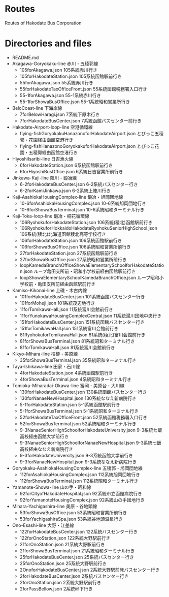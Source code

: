 # Routes
Routes of Hakodate Bus Corporation

# Directories and files
+ README.md
+ Akagawa-Goryokaku-line 赤川・五稜郭線
  - 105forAkagawa.json 105系統赤川行き
  - 105forHakodateStation.json 105系統函館駅前行き
  - 55forAkagawa.json 55系統赤川行き
  - 55forHakodateTaxOfficeFront.json 55系統函館税務署入口行き
  - 55-1forAkagawa.json 55-1系統赤川行き
  - 55-1forShowaBusOffice.json 55-1系統昭和営業所行き
+ BeloCoast-line 下海岸線
  - 7forBelowHaragi.json 7系統下原木行き
  - 7forHakodateBusCenter.json 7系統函館バスセンター前行き
+ Hakodate-Airport-loop-line 空港循環線
  - flying-fishGoryokakuHanazonoforHakodateAirport.json とびっこ五稜郭・花園経由函館空港行き
  - flying-fishHanazonoGoryokakuforHakodateAirport.json とびっこ花園・五稜郭経由函館空港行き
+ HiyoshiIsaribi-line 日吉漁火線
  - 6forHakodateStation.json 6系統函館駅前行き
  - 6forHiyoshiBusOffice.json 6系統日吉営業所前行き
+ Jinkawa-Kaji-line 陣川・鍛冶線
  - 6-2forHakodateBusCenter.json 6-2系統バスセンター行き
  - 6-2forKamiJinkawa.json 6-2系統上陣川行き
+ Kaji-AsahiokaHousingComplex-line 鍛冶・旭岡団地線
  - 10-6forAsahiokaHousingComplex.json 10-6系統旭岡団地行き
  - 10-6forShowaBusTerminal.json 10-6系統昭和ターミナル行き
+ Kaji-Toka-loop-line 鍛冶・桐花循環線
  - 106RyohokuforHakodateStation.json 106系統(稜北)函館駅前行き
  - 106RyohokuforHokkaidoHakodateRyohokuSeniorHighSchool.json 106系統(稜北)北海道函館稜北高等学校行き
  - 106forHakodateStation.json 106系統函館駅前行き
  - 106forShowaBusOffice.json 106系統昭和営業所前行き
  - 27forHakodateStation.json 27系統函館駅前行き
  - 27forShowaBusOffice.json 27系統昭和営業所前行き
  - loopKamedaBranchOfficeShowaElementarySchoolforHakodateStation.json ループ亀田支所前・昭和小学校前経由函館駅前行き
  - loopShowaElementarySchoolKamedaBranchOffice.json ループ昭和小学校前・亀田支所前経由函館駅前行き
+ Kamiso-Kikonai-line 上磯・木古内線
  - 101forHakodateBusCenter.json 101系統函館バスセンター行き
  - 101forMoheji.json 101系統茂辺地行き
  - 11forTomikawaHall.json 11系統富川会館前行き
  - 11forYunokawaHousingComplexCentral.json 11系統湯川団地中央行き
  - 151forHakodateBusCenter.json 151系統函館バスセンター行き
  - 151forTomikawaHall.json 151系統富川会館前行き
  - 81RyohokuforTomikawaHall.json 81系統(稜北)富川会館前行き
  - 81forShowaBusTerminal.json 81系統昭和ターミナル行き
  - 81forTomikawaHall.json 81系統富川会館前行き
+ Kikyo-Mihara-line 桔梗・美原線
  - 35forShowaBusTerminal.json 35系統昭和ターミナル行き
+ Taya-Ishikawa-line 田家・石川線
  - 4forHakodateStation.json 4系統函館駅前行き
  - 4forShowaBusTerminal.json 4系統昭和ターミナル行き
+ Tomioka-Miharadai-Okawa-line 富岡・美原台・大川線
  - 130forHakodateBusCenter.json 130系統函館バスセンター行き
  - 130forNanaeNewHospital.json 130系統ななえ新病院行き
  - 5-1forHakodateStation.json 5-1系統函館駅前行き
  - 5-1forShowaBusTerminal.json 5-1系統昭和ターミナル行き
  - 52forHakodateTaxOfficeFront.json 52系統函館税務署入口行き
  - 52forShowaBusTerminal.json 52系統昭和ターミナル行き
  - 9-3NanaeSeniorHighSchoolforHakodateUniversity.json 9-3系統七飯高校経由函館大学前行き
  - 9-3NanaeSeniorHighSchoolforNanaeNewHospital.json 9-3系統七飯高校経由ななえ新病院行き
  - 9-3forHakodateUniversity.json 9-3系統函館大学前行き
  - 9-3forNanaeNewHospital.json 9-3系統ななえ新病院行き
+ Goryokaku-AsahiokaHousingComplex-line 五稜郭・旭岡団地線
  - 112forAsahiokaHousingComplex.json 112系統旭岡団地行き
  - 112forShowaBusTerminal.json 112系統昭和ターミナル行き
+ Yamanote-Showa-line 山の手・昭和線
  - 92forCityofHakodateHospital.json 92系統市立函館病院行き
  - 92forYamanoteHousingComplex.json 92系統山の手団地行き
+ Mihara-Yachigashira-line 美原・谷地頭線
  - 53forShowaBusOffice.json 53系統昭和営業所前行き 
  - 53forYachigashiraSpa.json 53系統谷地頭温泉行き
+ Ono-Esashi-line 大野・江差線
  - 122forHakodateBusCenter.json 122系統バスセンター行き
  - 122forOnoStation.json 122系統大野駅前行き
  - 21forOnoStation.json 21系統大野駅前行き
  - 21forShowaBusTerminal.json 21系統昭和ターミナル行き
  - 25forHakodateBusCenter.json 25系統バスセンター行き
  - 25forOnoStation.json 25系統大野駅前行き
  - 2OnoforHakodateBusCenter.json 2系統大野駅前発バスセンター行き
  - 2forHakodateBusCenter.json 2系統バスセンター行き
  - 2forOnoStation.json 2系統大野駅前行き
  - 2forPassBellow.json 2系統峠下行き
